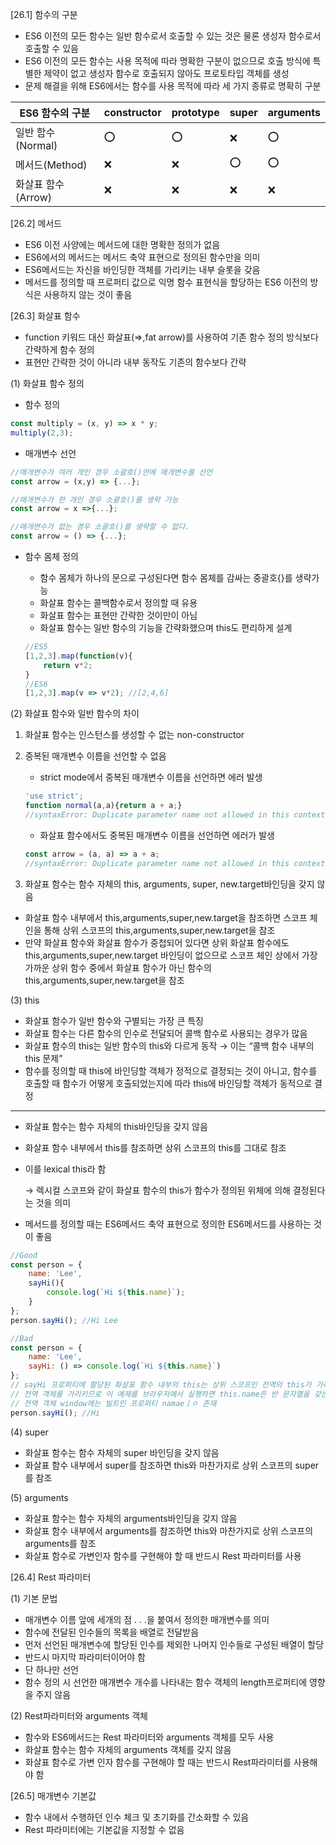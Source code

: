 [26.1] 함수의 구분

- ES6 이전의 모든 함수는 일반 함수로서 호출할 수 있는 것은 물론 생성자 함수로서 호출할 수 있음
- ES6 이전의 모든 함수는 사용 목적에 따라 명확한 구분이 없으므로 호출 방식에 특별한 제약이 없고 생성자 함수로 호출되지 않아도 프로토타입 객체를 생성
- 문제 해결을 위해 ES6에서는 함수를 사용 목적에 따라 세 가지 종류로 명확히 구분

| ES6 함수의 구분 | constructor | prototype | super | arguments |
| --- | --- | --- | --- | --- |
| 일반 함수(Normal) | ⭕️ | ⭕️ | ❌ | ⭕️ |
| 메서드(Method) | ❌ | ❌ | ⭕️ | ⭕️ |
| 화살표 함수(Arrow) | ❌ | ❌ | ❌ | ❌ |

[26.2] 메서드

- ES6 이전 사양에는 메서드에 대한 명확한 정의가 없음
- ES6에서의 메서드는 메서드 축약 표현으로 정의된 함수만을 의미
- ES6메서드는 자신을 바인딩한 객체를 가리키는 내부 슬롯을 갖음
- 메서드를 정의할 때 프로퍼티 값으로 익명 함수 표현식을 할당하는 ES6 이전의 방식은 사용하지 않는 것이 좋음

[26.3] 화살표 함수

- function 키워드 대신 화살표(⇒,fat arrow)를 사용하여 기존 함수 정의 방식보다 간략하게 함수 정의
- 표현만 간략한 것이 아니라 내부 동작도 기존의 함수보다 간략

(1) 화살표 함수 정의

- 함수 정의

```jsx
const multiply = (x, y) => x * y;
multiply(2,3);
```

- 매개변수 선언

```jsx
//매개변수가 여러 개인 경우 소괄호()안에 매개변수를 선언
const arrow = (x,y) => {...};

//매개변수가 한 개인 경우 소괄호()를 생략 가능
const arrow = x =>{...};

//매개변수가 없는 경우 소괄호()를 생략할 수 없다.
const arrow = () => {...};
```

- 함수 몸체 정의
    - 함수 몸체가 하나의 문으로 구성된다면 함수 몸체를 감싸는 중괄호{}를 생략가능
    - 화살표 함수는 콜백함수로서 정의할 때 유용
    - 화살표 함수는 표현만 간략한 것이만이 아님
    - 화살표 함수는 일반 함수의 기능을 간략화했으며 this도 편리하게 설계

    ```jsx
    //ES5
    [1,2,3].map(function(v){
    	return v*2;
    }
    //ES6
    [1,2,3].map(v => v*2); //[2,4,6]
    ```


(2) 화살표 함수와 일반 함수의 차이

1. 화살표 함수는 인스턴스를 생성할 수 없는 non-constructor
2. 중복된 매개변수 이름을 선언할 수 없음
    - strict mode에서 중복된 매개변수 이름을 선언하면 에러 발생

    ```jsx
    'use strict';
    function normal(a,a){return a + a;}
    //syntaxError: Duplicate parameter name not allowed in this context
    ```

    - 화살표 함수에서도 중복된 매개변수 이름을 선언하면 에러가 발생

    ```jsx
    const arrow = (a, a) => a + a;
    //syntaxError: Duplicate parameter name not allowed in this context
    ```

3. 화살표 함수는 함수 자체의 this, arguments, super, new.target바인딩을 갖지 않음
- 화살표 함수 내부에서 this,arguments,super,new.target을 참조하면 스코프 체인을 통해 상위 스코프의 this,arguments,super,new.target을 참조
- 만약 화살표 함수와 화살표 함수가 중첩되어 있다면 상위 화살표 함수에도 this,arguments,super,new.target 바인딩이 없으므로 스코프 체인 상에서 가장 가까운 상위 함수 중에서 화살표 함수가 아닌 함수의 this,arguments,super,new.target을 참조

(3) this

- 화살표 함수가 일반 함수와 구별되는 가장 큰 특징
- 화살표 함수는 다른 함수의 인수로 전달되어 콜백 함수로 사용되는 경우가 많음
- 화살표 함수의 this는 일반 함수의 this와 다르게 동작 → 이는 “콜백 함수 내부의 this 문제”
- 함수를 정의할 때 this에 바인딩할 객체가 정적으로 결정되는 것이 아니고, 함수를 호출할 때 함수가 어떻게 호출되었는지에 따라 this에 바인딩할 객체가 동적으로 결정

---

- 화살표 함수는 함수 자체의 this바인딩을 갖지 않음
- 화살표 함수 내부에서 this를 참조하면 상위 스코프의 this를 그대로 참조
- 이를 lexical this라 함

    → 렉시컬 스코프와 같이 화살표 함수의 this가 함수가 정의된 위체에 의해 결정된다는 것을 의미

- 메서드를 정의할 때는 ES6메서드 축약 표현으로 정의한 ES6메서드를 사용하는 것이 좋음

```jsx
//Good
const person = {
	name: 'Lee',
	sayHi(){
		console.log(`Hi ${this.name}`);
	}
};
person.sayHi(); //Hi Lee

//Bad
const person = {
	name: 'Lee',
	sayHi: () => console.log(`Hi ${this.name}`)
};
// sayHi 프로퍼티에 할당된 화살표 함수 내부의 this는 상위 스코프인 전역의 this가 가리키는
// 전역 객체를 가리키므로 이 예제를 브라우저에서 실행하면 this.name은 반 문자열을 갖는 window.name과 같음
// 전역 객체 window에는 빌트인 프로퍼티 namaeㅣㅇ 존재
person.sayHi(); //Hi
```

(4) super

- 화살표 함수는 함수 자체의 super 바인딩을 갖지 않음
- 화살표 함수 내부에서 super를 참조하면 this와 마찬가지로 상위 스코프의 super를 참조

(5) arguments

- 화살표 함수는 함수 자체의 arguments바인딩을 갖지 않음
- 화살표 함수 내부에서 arguments를 참조하면 this와 마찬가지로 상위 스코프의 arguments를 참조
- 화살표 함수로 가변인자 함수를 구현해야 할 때 반드시 Rest 파라미터를 사용

[26.4] Rest 파라미터

(1) 기본 문법

- 매개변수 이름 앞에 세개의 점 . . .을 붙여서 정의한 매개변수를 의미
- 함수에 전달된 인수들의 목록을 배열로 전달받음
- 먼저 선언된 매개변수에 할당된 인수를 제외한 나머지 인수들로 구성된 배열이 할당
- 반드시 마지막 파라미터이어야 함
- 단 하나만 선언
- 함수 정의 시 선언한 매개변수 개수를 나타내는 함수 객체의 length프로퍼티에 영향을 주지 않음

(2) Rest파라미터와 arguments 객체

- 함수와 ES6메서드는 Rest 파라미터와 arguments 객체를 모두 사용
- 화살표 함수는 함수 자체의 arguments 객체를 갖지 않음
- 화살표 함수로 가변 인자 함수를 구현해야 할 때는 반드시 Rest파라미터를 사용해야 함

[26.5] 매개변수 기본값

- 함수 내에서 수행하던 인수 체크 및 초기화를 간소화할 수 있음
- Rest 파라미터에는 기본값을 지정할 수 없음

